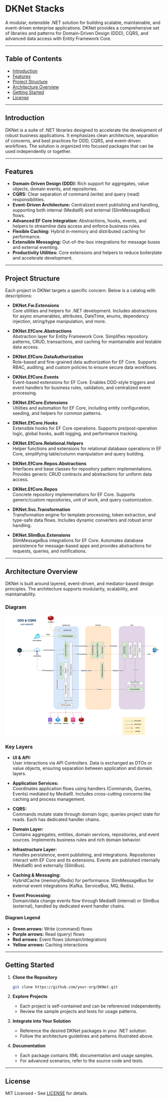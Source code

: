 # DKNet Stacks

A modular, extensible .NET solution for building scalable, maintainable, and event-driven enterprise applications. DKNet provides a comprehensive set of libraries and patterns for Domain-Driven Design (DDD), CQRS, and advanced data access with Entity Framework Core.

---

## Table of Contents

- [Introduction](#introduction)
- [Features](#features)
- [Project Structure](#project-structure)
- [Architecture Overview](#architecture-overview)
- [Getting Started](#getting-started)
- [License](#license)

---

## Introduction

DKNet is a suite of .NET libraries designed to accelerate the development of robust business applications. It emphasizes clean architecture, separation of concerns, and best practices for DDD, CQRS, and event-driven workflows. The solution is organized into focused packages that can be used independently or together.

---

## Features

- **Domain-Driven Design (DDD):** Rich support for aggregates, value objects, domain events, and repositories.
- **CQRS:** Clear separation of command (write) and query (read) responsibilities.
- **Event-Driven Architecture:** Centralized event publishing and handling, supporting both internal (MediatR) and external (SlimMessageBus) flows.
- **Advanced EF Core Integration:** Abstractions, hooks, events, and helpers to streamline data access and enforce business rules.
- **Flexible Caching:** Hybrid in-memory and distributed caching for performance.
- **Extensible Messaging:** Out-of-the-box integrations for message buses and external eventing.
- **Productivity Utilities:** Core extensions and helpers to reduce boilerplate and accelerate development.

---

## Project Structure

Each project in DKNet targets a specific concern. Below is a catalog with descriptions:

- **DKNet.Fw.Extensions**  
  Core utilities and helpers for .NET development. Includes abstractions for async enumerables, attributes, DateTime, enums, dependency injection, string/type manipulation, and more.

- **DKNet.EfCore.Abstractions**  
  Abstraction layer for Entity Framework Core. Simplifies repository patterns, CRUD, transactions, and caching for maintainable and testable data access.

- **DKNet.EfCore.DataAuthorization**  
  Role-based and fine-grained data authorization for EF Core. Supports RBAC, auditing, and custom policies to ensure secure data workflows.

- **DKNet.EfCore.Events**  
  Event-based extensions for EF Core. Enables DDD-style triggers and event handlers for business rules, validation, and centralized event processing.

- **DKNet.EfCore.Extensions**  
  Utilities and automation for EF Core, including entity configuration, seeding, and helpers for common patterns.

- **DKNet.EfCore.Hooks**  
  Extensible hooks for EF Core operations. Supports pre/post-operation logic, global hooks, audit logging, and performance tracking.

- **DKNet.EfCore.Relational.Helpers**  
  Helper functions and extensions for relational database operations in EF Core, simplifying table/column manipulation and query building.

- **DKNet.EfCore.Repos.Abstractions**  
  Interfaces and base classes for repository pattern implementations. Provides generic CRUD contracts and abstractions for uniform data access.

- **DKNet.EfCore.Repos**  
  Concrete repository implementations for EF Core. Supports generic/custom repositories, unit of work, and query customization.

- **DKNet.Svc.Transformation**  
  Transformation engine for template processing, token extraction, and type-safe data flows. Includes dynamic converters and robust error handling.

- **DKNet.SlimBus.Extensions**  
  SlimMessageBus integrations for EF Core. Automates database persistence for message-based apps and provides abstractions for requests, queries, and notifications.

---

## Architecture Overview

DKNet is built around layered, event-driven, and mediator-based design principles. The architecture supports modularity, scalability, and maintainability.

### Diagram

![Architecture Diagram](Diagram.png)

### Key Layers

- **UI & API:**  
  User interactions via API Controllers. Data is exchanged as DTOs or value objects, ensuring separation between application and domain layers.

- **Application Services:**  
  Coordinates application flows using handlers (Commands, Queries, Events) mediated by MediatR. Includes cross-cutting concerns like caching and process management.

- **CQRS:**  
  Commands mutate state through domain logic; queries project state for reads. Each has dedicated handler chains.

- **Domain Layer:**  
  Contains aggregates, entities, domain services, repositories, and event sources. Implements business rules and rich domain behavior.

- **Infrastructure Layer:**  
  Handles persistence, event publishing, and integrations. Repositories interact with EF Core and its extensions. Events are published internally (MediatR) and externally (SlimBus).

- **Caching & Messaging:**  
  HybridCache (memory/Redis) for performance. SlimMessageBus for external event integrations (Kafka, ServiceBus, MQ, Redis).

- **Event Processing:**  
  Domain/data change events flow through MediatR (internal) or SlimBus (external), handled by dedicated event handler chains.

#### Diagram Legend

- **Green arrows:** Write (command) flows
- **Purple arrows:** Read (query) flows
- **Red arrows:** Event flows (domain/integration)
- **Yellow arrows:** Caching interactions

---

## Getting Started

1. **Clone the Repository**
   ```sh
   git clone https://github.com/your-org/DKNet.git
   ```

2. **Explore Projects**
   - Each project is self-contained and can be referenced independently.
   - Review the sample projects and tests for usage patterns.

3. **Integrate into Your Solution**
   - Reference the desired DKNet packages in your .NET solution.
   - Follow the architecture guidelines and patterns illustrated above.

4. **Documentation**
   - Each package contains XML documentation and usage samples.
   - For advanced scenarios, refer to the source code and tests.

---

## License

MIT Licensed - See [LICENSE](LICENSE) for details.